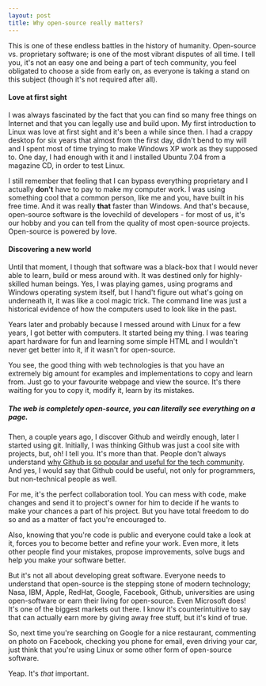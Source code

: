 ```yaml
---
layout: post
title: Why open-source really matters?
---
```


This is one of these endless battles in the history of humanity.  Open-source vs. proprietary software; is one of the most vibrant disputes of all time. I tell you, it's not an easy one and being a part of tech community, you feel obligated to choose a side from early on, as everyone is taking a stand on this subject (though it's not required after all).

#### Love at first sight

I was always fascinated by the fact that you can find so many free things on Internet and that you can legally use and build upon. My first introduction to Linux was love at first sight and  it's been a while since then. I had a crappy desktop for six years that almost from the first day, didn't bend to my will and I spent most of time trying to make Windows XP work as they supposed to. One day, I had enough with it and I installed Ubuntu 7.04 from a magazine CD, in order to test Linux.

I still remember that feeling that I can bypass everything proprietary and I actually **don't** have to pay to make my computer work. I was using something cool that a common person, like me and you, have built in his free time. And it was really **that** faster than Windows. And that's because, open-source software is the lovechild of developers - for most of us, it's our hobby and you can tell from the quality of most open-source projects. Open-source is powered by love.

#### Discovering a new world

Until that moment, I though that software was a black-box that I would never able to learn, build or mess around with. It was destined only for highly-skilled human beings. Yes, I was playing games, using programs and Windows operating system itself, but I hand't figure out what's going on underneath it, it was like a cool magic trick. The command line was just a historical evidence of how the computers used to look like in the past.

Years later and probably because I messed around with Linux for a few years, I got better with computers. It started being my thing. I was tearing apart hardware for fun and learning some simple HTML and I wouldn't never get better into it, if it wasn't for open-source.

You see, the good thing with web technologies is that you have an extremely big amount for examples and implementations to copy and learn from. Just go to your favourite webpage and view the source. It's there waiting for you to copy it, modify it, learn by its mistakes.

##### The web is completely open-source, you can literally see everything on a page.

Then, a couple years ago, I discover Github and weirdly enough, later I started using git. Initially, I was thinking Github was just a cool site with projects, but, oh! I tell you. It's more than that. People don't always understand [why Github is so popular and useful for the tech community](http://techcrunch.com/2012/07/14/what-exactly-is-github-anyway/). And yes, I would say that Github could be useful, not only for programmers, but non-technical people as well.

For me, it's the perfect collaboration tool. You can mess with code, make changes and send it to project's owner for him to decide if he wants to make your chances a part of his project. But you have total freedom to do so and as a matter of fact you're encouraged to.

Also, knowing that you're code is public and everyone could take a look at it, forces you to become better and refine your work. Even more, it lets other people find your mistakes, propose improvements, solve bugs and help you make your software better.

But it's not all about developing great software. Everyone needs to understand that open-source is the stepping stone of modern technology; Nasa, IBM, Apple, RedHat, Google, Facebook, Github, universities are using open-software or earn their living for open-source. Even Microsoft does! It's one of the biggest markets out there. I know it's counterintuitive to say that can actually earn more by giving away free stuff, but it's kind of true.

So, next time you're searching on Google for a nice restaurant, commenting on photo on Facebook, checking you phone for email, even driving your car, just think that you're using Linux or some other form of open-source software.

Yeap. It's *that* important.